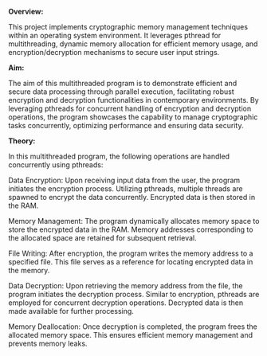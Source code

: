 **Overview:**

This project implements cryptographic memory management techniques within an operating system environment. It leverages pthread for multithreading, dynamic memory allocation for efficient memory usage, and encryption/decryption mechanisms to secure user input strings.

**Aim:**

The aim of this multithreaded program is to demonstrate efficient and secure data processing through parallel execution, facilitating robust encryption and decryption functionalities in contemporary environments. By leveraging pthreads for concurrent handling of encryption and decryption operations, the program showcases the capability to manage cryptographic tasks concurrently, optimizing performance and ensuring data security.

**Theory:**

In this multithreaded program, the following operations are handled concurrently using pthreads:

Data Encryption:
Upon receiving input data from the user, the program initiates the encryption process.
Utilizing pthreads, multiple threads are spawned to encrypt the data concurrently.
Encrypted data is then stored in the RAM.

Memory Management:
The program dynamically allocates memory space to store the encrypted data in the RAM.
Memory addresses corresponding to the allocated space are retained for subsequent retrieval.

File Writing:
After encryption, the program writes the memory address to a specified file.
This file serves as a reference for locating encrypted data in the memory.

Data Decryption:
Upon retrieving the memory address from the file, the program initiates the decryption process.
Similar to encryption, pthreads are employed for concurrent decryption operations.
Decrypted data is then made available for further processing.

Memory Deallocation:
Once decryption is completed, the program frees the allocated memory space.
This ensures efficient memory management and prevents memory leaks.
